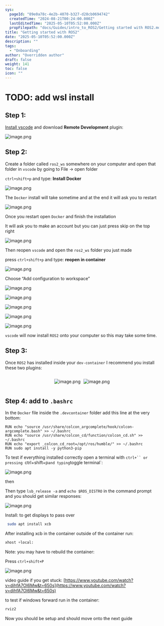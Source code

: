 ```yaml
---
sys:
  pageId: "89e0a78c-4e2b-4070-b327-d28cb0694742"
  createdTime: "2024-08-21T00:24:00.000Z"
  lastEditedTime: "2025-05-10T05:52:00.000Z"
  propFilepath: "docs/Guides/intro_to_ROS2/Getting started with ROS2.md"
title: "Getting started with ROS2"
date: "2025-05-10T05:52:00.000Z"
description: ""
tags:
  - "Onboarding"
author: "Overridden author"
draft: false
weight: 141
toc: false
icon: ""
---
```


# TODO: add wsl install

## Step 1:

[Install vscode](https://code.visualstudio.com/download) and download **Remote Development** plugin:

![image.png](https://prod-files-secure.s3.us-west-2.amazonaws.com/d518164a-d88e-44d1-a4ee-3adb3bd8bce0/efb52993-1881-4a40-b95e-6f020334f022/image.png?X-Amz-Algorithm=AWS4-HMAC-SHA256&X-Amz-Content-Sha256=UNSIGNED-PAYLOAD&X-Amz-Credential=ASIAZI2LB466VJ445PMG%2F20250719%2Fus-west-2%2Fs3%2Faws4_request&X-Amz-Date=20250719T190109Z&X-Amz-Expires=3600&X-Amz-Security-Token=IQoJb3JpZ2luX2VjEI7%2F%2F%2F%2F%2F%2F%2F%2F%2F%2FwEaCXVzLXdlc3QtMiJIMEYCIQCE9TG9e2WdCvZV%2BFYAsdlywDI3fUW4cu1Q5Kipey3t%2BAIhANp59i1KfUpH0KPwXanf5bOVRsR5Wa%2BGHUrQwLBc2b6FKogECKb%2F%2F%2F%2F%2F%2F%2F%2F%2F%2FwEQABoMNjM3NDIzMTgzODA1Igyvb6ruaQfg1OoO%2BjYq3AObOARcnpy59HXE7iGtWxBYXvR85%2BfC8HjEW6txePXV%2BeoydJUMKH702EqS%2FATPQV7W%2FutM6OA6ZFE548WZpjB23MzXFKKwkwR%2BdI1sPPhGhlA61EccnSzxl7v%2Fhl7UxicaazX5ah1Hq0ZeKP%2BMjpMXSqb8Zv2%2BED1dHBYoC25PQLQm9JYhHObdD%2FOpuas4SxT1sbgCQIu6mtR7tMXkXe3FlCgplRfdw%2FXafQzflylNTMliJr7v0x0aB37gMlPnkd5%2FX937Lk7IwdOM9GLvIF0kuMchqJaAiI4uYgM352o7Jfv0uj0mQkaO%2FibdwnGmN7SKQdOhALUszopz2EaFfyMqQZhszjNlDUhy25vRm4HmFv8t3ix8HaWxtv2ao4AHecRZ0jBxmtEvmOvhfcXlk8skciWOM0kHn1UyxziAbLQmwlpFf9bHGHGNeMChzRdqT74FiW5fFp13O%2BfIPxZHIg5MpCQqeYxpqpxEELZPlMSBxJb26dulmlKdVWmXL3l83%2FVzL2OrtvgpLczkv0Zqfs%2BUKtwoJABMV%2BYXVI3FAgtPVBsC3vslzi9aWuIwDJdcMX3Bk%2FwvlwYxXnm%2Be%2BhEW%2FNTcSTfqHpK9%2FFdAoMy6HmAmoCvwYtdeyVtUA0QNjCQuO7DBjqkAarX0G%2Fnm%2BpNaxpiVF%2BvrRUZ5c2ieeVUPT5%2FtjI0uqiDl4CsKwc7s47P3ZKLNghPlcO6tND0z5OGZxxSpZN17WHjXs1QPZLJ7Li7zUoz7U7CTFz9ZcH0JcpCaPTu%2B%2FQFwFzu6uj6SOCa947Ij9K0SvBQ3xz5ykrKOzt85JdkVYav0u8y%2BetZLJYbr8STEVPr4RMOKeKwUOvcWLHPTRyhFgXW4o5r&X-Amz-Signature=3aa739edb45827d0c0ef898b1ba53b8cd1eb0e2493259a1002c63f31e71512ea&X-Amz-SignedHeaders=host&x-amz-checksum-mode=ENABLED&x-id=GetObject)

## Step 2:

Create a folder called `ros2_ws` somewhere on your computer and open that folder in `vscode` by going to File → open folder 

`ctrl+shift+p` and type: **Install Docker**

![image.png](https://prod-files-secure.s3.us-west-2.amazonaws.com/d518164a-d88e-44d1-a4ee-3adb3bd8bce0/2269dc0e-1cd5-47ff-bceb-c04ad9b2eab0/image.png?X-Amz-Algorithm=AWS4-HMAC-SHA256&X-Amz-Content-Sha256=UNSIGNED-PAYLOAD&X-Amz-Credential=ASIAZI2LB466VJ445PMG%2F20250719%2Fus-west-2%2Fs3%2Faws4_request&X-Amz-Date=20250719T190109Z&X-Amz-Expires=3600&X-Amz-Security-Token=IQoJb3JpZ2luX2VjEI7%2F%2F%2F%2F%2F%2F%2F%2F%2F%2FwEaCXVzLXdlc3QtMiJIMEYCIQCE9TG9e2WdCvZV%2BFYAsdlywDI3fUW4cu1Q5Kipey3t%2BAIhANp59i1KfUpH0KPwXanf5bOVRsR5Wa%2BGHUrQwLBc2b6FKogECKb%2F%2F%2F%2F%2F%2F%2F%2F%2F%2FwEQABoMNjM3NDIzMTgzODA1Igyvb6ruaQfg1OoO%2BjYq3AObOARcnpy59HXE7iGtWxBYXvR85%2BfC8HjEW6txePXV%2BeoydJUMKH702EqS%2FATPQV7W%2FutM6OA6ZFE548WZpjB23MzXFKKwkwR%2BdI1sPPhGhlA61EccnSzxl7v%2Fhl7UxicaazX5ah1Hq0ZeKP%2BMjpMXSqb8Zv2%2BED1dHBYoC25PQLQm9JYhHObdD%2FOpuas4SxT1sbgCQIu6mtR7tMXkXe3FlCgplRfdw%2FXafQzflylNTMliJr7v0x0aB37gMlPnkd5%2FX937Lk7IwdOM9GLvIF0kuMchqJaAiI4uYgM352o7Jfv0uj0mQkaO%2FibdwnGmN7SKQdOhALUszopz2EaFfyMqQZhszjNlDUhy25vRm4HmFv8t3ix8HaWxtv2ao4AHecRZ0jBxmtEvmOvhfcXlk8skciWOM0kHn1UyxziAbLQmwlpFf9bHGHGNeMChzRdqT74FiW5fFp13O%2BfIPxZHIg5MpCQqeYxpqpxEELZPlMSBxJb26dulmlKdVWmXL3l83%2FVzL2OrtvgpLczkv0Zqfs%2BUKtwoJABMV%2BYXVI3FAgtPVBsC3vslzi9aWuIwDJdcMX3Bk%2FwvlwYxXnm%2Be%2BhEW%2FNTcSTfqHpK9%2FFdAoMy6HmAmoCvwYtdeyVtUA0QNjCQuO7DBjqkAarX0G%2Fnm%2BpNaxpiVF%2BvrRUZ5c2ieeVUPT5%2FtjI0uqiDl4CsKwc7s47P3ZKLNghPlcO6tND0z5OGZxxSpZN17WHjXs1QPZLJ7Li7zUoz7U7CTFz9ZcH0JcpCaPTu%2B%2FQFwFzu6uj6SOCa947Ij9K0SvBQ3xz5ykrKOzt85JdkVYav0u8y%2BetZLJYbr8STEVPr4RMOKeKwUOvcWLHPTRyhFgXW4o5r&X-Amz-Signature=adb0ccdefb15c2735035eb031f47050d1295cd2dc89969fe531d866b6c5baa0f&X-Amz-SignedHeaders=host&x-amz-checksum-mode=ENABLED&x-id=GetObject)

The `Docker` install will take sometime and at the end it will ask you to restart

![image.png](https://prod-files-secure.s3.us-west-2.amazonaws.com/d518164a-d88e-44d1-a4ee-3adb3bd8bce0/ed233f78-be33-4b1f-b89c-9c346c0e961e/image.png?X-Amz-Algorithm=AWS4-HMAC-SHA256&X-Amz-Content-Sha256=UNSIGNED-PAYLOAD&X-Amz-Credential=ASIAZI2LB466VJ445PMG%2F20250719%2Fus-west-2%2Fs3%2Faws4_request&X-Amz-Date=20250719T190109Z&X-Amz-Expires=3600&X-Amz-Security-Token=IQoJb3JpZ2luX2VjEI7%2F%2F%2F%2F%2F%2F%2F%2F%2F%2FwEaCXVzLXdlc3QtMiJIMEYCIQCE9TG9e2WdCvZV%2BFYAsdlywDI3fUW4cu1Q5Kipey3t%2BAIhANp59i1KfUpH0KPwXanf5bOVRsR5Wa%2BGHUrQwLBc2b6FKogECKb%2F%2F%2F%2F%2F%2F%2F%2F%2F%2FwEQABoMNjM3NDIzMTgzODA1Igyvb6ruaQfg1OoO%2BjYq3AObOARcnpy59HXE7iGtWxBYXvR85%2BfC8HjEW6txePXV%2BeoydJUMKH702EqS%2FATPQV7W%2FutM6OA6ZFE548WZpjB23MzXFKKwkwR%2BdI1sPPhGhlA61EccnSzxl7v%2Fhl7UxicaazX5ah1Hq0ZeKP%2BMjpMXSqb8Zv2%2BED1dHBYoC25PQLQm9JYhHObdD%2FOpuas4SxT1sbgCQIu6mtR7tMXkXe3FlCgplRfdw%2FXafQzflylNTMliJr7v0x0aB37gMlPnkd5%2FX937Lk7IwdOM9GLvIF0kuMchqJaAiI4uYgM352o7Jfv0uj0mQkaO%2FibdwnGmN7SKQdOhALUszopz2EaFfyMqQZhszjNlDUhy25vRm4HmFv8t3ix8HaWxtv2ao4AHecRZ0jBxmtEvmOvhfcXlk8skciWOM0kHn1UyxziAbLQmwlpFf9bHGHGNeMChzRdqT74FiW5fFp13O%2BfIPxZHIg5MpCQqeYxpqpxEELZPlMSBxJb26dulmlKdVWmXL3l83%2FVzL2OrtvgpLczkv0Zqfs%2BUKtwoJABMV%2BYXVI3FAgtPVBsC3vslzi9aWuIwDJdcMX3Bk%2FwvlwYxXnm%2Be%2BhEW%2FNTcSTfqHpK9%2FFdAoMy6HmAmoCvwYtdeyVtUA0QNjCQuO7DBjqkAarX0G%2Fnm%2BpNaxpiVF%2BvrRUZ5c2ieeVUPT5%2FtjI0uqiDl4CsKwc7s47P3ZKLNghPlcO6tND0z5OGZxxSpZN17WHjXs1QPZLJ7Li7zUoz7U7CTFz9ZcH0JcpCaPTu%2B%2FQFwFzu6uj6SOCa947Ij9K0SvBQ3xz5ykrKOzt85JdkVYav0u8y%2BetZLJYbr8STEVPr4RMOKeKwUOvcWLHPTRyhFgXW4o5r&X-Amz-Signature=6fcbf9cfbacb067de2390a989e798385f5a3e7c88a3b48fac5d9cfac4d3297a6&X-Amz-SignedHeaders=host&x-amz-checksum-mode=ENABLED&x-id=GetObject)

Once you restart open `Docker` and finish the installation

It will ask you to make an account but you can just press skip on the top right

![image.png](https://prod-files-secure.s3.us-west-2.amazonaws.com/d518164a-d88e-44d1-a4ee-3adb3bd8bce0/21010ad9-1659-4fd9-9f59-9932a09b2a3d/image.png?X-Amz-Algorithm=AWS4-HMAC-SHA256&X-Amz-Content-Sha256=UNSIGNED-PAYLOAD&X-Amz-Credential=ASIAZI2LB466VJ445PMG%2F20250719%2Fus-west-2%2Fs3%2Faws4_request&X-Amz-Date=20250719T190109Z&X-Amz-Expires=3600&X-Amz-Security-Token=IQoJb3JpZ2luX2VjEI7%2F%2F%2F%2F%2F%2F%2F%2F%2F%2FwEaCXVzLXdlc3QtMiJIMEYCIQCE9TG9e2WdCvZV%2BFYAsdlywDI3fUW4cu1Q5Kipey3t%2BAIhANp59i1KfUpH0KPwXanf5bOVRsR5Wa%2BGHUrQwLBc2b6FKogECKb%2F%2F%2F%2F%2F%2F%2F%2F%2F%2FwEQABoMNjM3NDIzMTgzODA1Igyvb6ruaQfg1OoO%2BjYq3AObOARcnpy59HXE7iGtWxBYXvR85%2BfC8HjEW6txePXV%2BeoydJUMKH702EqS%2FATPQV7W%2FutM6OA6ZFE548WZpjB23MzXFKKwkwR%2BdI1sPPhGhlA61EccnSzxl7v%2Fhl7UxicaazX5ah1Hq0ZeKP%2BMjpMXSqb8Zv2%2BED1dHBYoC25PQLQm9JYhHObdD%2FOpuas4SxT1sbgCQIu6mtR7tMXkXe3FlCgplRfdw%2FXafQzflylNTMliJr7v0x0aB37gMlPnkd5%2FX937Lk7IwdOM9GLvIF0kuMchqJaAiI4uYgM352o7Jfv0uj0mQkaO%2FibdwnGmN7SKQdOhALUszopz2EaFfyMqQZhszjNlDUhy25vRm4HmFv8t3ix8HaWxtv2ao4AHecRZ0jBxmtEvmOvhfcXlk8skciWOM0kHn1UyxziAbLQmwlpFf9bHGHGNeMChzRdqT74FiW5fFp13O%2BfIPxZHIg5MpCQqeYxpqpxEELZPlMSBxJb26dulmlKdVWmXL3l83%2FVzL2OrtvgpLczkv0Zqfs%2BUKtwoJABMV%2BYXVI3FAgtPVBsC3vslzi9aWuIwDJdcMX3Bk%2FwvlwYxXnm%2Be%2BhEW%2FNTcSTfqHpK9%2FFdAoMy6HmAmoCvwYtdeyVtUA0QNjCQuO7DBjqkAarX0G%2Fnm%2BpNaxpiVF%2BvrRUZ5c2ieeVUPT5%2FtjI0uqiDl4CsKwc7s47P3ZKLNghPlcO6tND0z5OGZxxSpZN17WHjXs1QPZLJ7Li7zUoz7U7CTFz9ZcH0JcpCaPTu%2B%2FQFwFzu6uj6SOCa947Ij9K0SvBQ3xz5ykrKOzt85JdkVYav0u8y%2BetZLJYbr8STEVPr4RMOKeKwUOvcWLHPTRyhFgXW4o5r&X-Amz-Signature=987b25c7fa0f07c9383468e79c853e1ae283ba58e53beda0c9673bf0f9771dc4&X-Amz-SignedHeaders=host&x-amz-checksum-mode=ENABLED&x-id=GetObject)

Then reopen `vscode` and open the `ros2_ws` folder you just made

press `ctrl+shift+p` and type: **reopen in container**

![image.png](https://prod-files-secure.s3.us-west-2.amazonaws.com/d518164a-d88e-44d1-a4ee-3adb3bd8bce0/4e93b8c2-41ad-488c-8095-c74205196118/image.png?X-Amz-Algorithm=AWS4-HMAC-SHA256&X-Amz-Content-Sha256=UNSIGNED-PAYLOAD&X-Amz-Credential=ASIAZI2LB466VJ445PMG%2F20250719%2Fus-west-2%2Fs3%2Faws4_request&X-Amz-Date=20250719T190109Z&X-Amz-Expires=3600&X-Amz-Security-Token=IQoJb3JpZ2luX2VjEI7%2F%2F%2F%2F%2F%2F%2F%2F%2F%2FwEaCXVzLXdlc3QtMiJIMEYCIQCE9TG9e2WdCvZV%2BFYAsdlywDI3fUW4cu1Q5Kipey3t%2BAIhANp59i1KfUpH0KPwXanf5bOVRsR5Wa%2BGHUrQwLBc2b6FKogECKb%2F%2F%2F%2F%2F%2F%2F%2F%2F%2FwEQABoMNjM3NDIzMTgzODA1Igyvb6ruaQfg1OoO%2BjYq3AObOARcnpy59HXE7iGtWxBYXvR85%2BfC8HjEW6txePXV%2BeoydJUMKH702EqS%2FATPQV7W%2FutM6OA6ZFE548WZpjB23MzXFKKwkwR%2BdI1sPPhGhlA61EccnSzxl7v%2Fhl7UxicaazX5ah1Hq0ZeKP%2BMjpMXSqb8Zv2%2BED1dHBYoC25PQLQm9JYhHObdD%2FOpuas4SxT1sbgCQIu6mtR7tMXkXe3FlCgplRfdw%2FXafQzflylNTMliJr7v0x0aB37gMlPnkd5%2FX937Lk7IwdOM9GLvIF0kuMchqJaAiI4uYgM352o7Jfv0uj0mQkaO%2FibdwnGmN7SKQdOhALUszopz2EaFfyMqQZhszjNlDUhy25vRm4HmFv8t3ix8HaWxtv2ao4AHecRZ0jBxmtEvmOvhfcXlk8skciWOM0kHn1UyxziAbLQmwlpFf9bHGHGNeMChzRdqT74FiW5fFp13O%2BfIPxZHIg5MpCQqeYxpqpxEELZPlMSBxJb26dulmlKdVWmXL3l83%2FVzL2OrtvgpLczkv0Zqfs%2BUKtwoJABMV%2BYXVI3FAgtPVBsC3vslzi9aWuIwDJdcMX3Bk%2FwvlwYxXnm%2Be%2BhEW%2FNTcSTfqHpK9%2FFdAoMy6HmAmoCvwYtdeyVtUA0QNjCQuO7DBjqkAarX0G%2Fnm%2BpNaxpiVF%2BvrRUZ5c2ieeVUPT5%2FtjI0uqiDl4CsKwc7s47P3ZKLNghPlcO6tND0z5OGZxxSpZN17WHjXs1QPZLJ7Li7zUoz7U7CTFz9ZcH0JcpCaPTu%2B%2FQFwFzu6uj6SOCa947Ij9K0SvBQ3xz5ykrKOzt85JdkVYav0u8y%2BetZLJYbr8STEVPr4RMOKeKwUOvcWLHPTRyhFgXW4o5r&X-Amz-Signature=53e5bd9837b690a2d7c6f7e22022d99a9e85e9f032e9718a9661401b4e63210e&X-Amz-SignedHeaders=host&x-amz-checksum-mode=ENABLED&x-id=GetObject)

Choose “Add configuration to workspace”

![image.png](https://prod-files-secure.s3.us-west-2.amazonaws.com/d518164a-d88e-44d1-a4ee-3adb3bd8bce0/9560b282-5060-4989-ba37-97e7b2c22476/image.png?X-Amz-Algorithm=AWS4-HMAC-SHA256&X-Amz-Content-Sha256=UNSIGNED-PAYLOAD&X-Amz-Credential=ASIAZI2LB466VJ445PMG%2F20250719%2Fus-west-2%2Fs3%2Faws4_request&X-Amz-Date=20250719T190109Z&X-Amz-Expires=3600&X-Amz-Security-Token=IQoJb3JpZ2luX2VjEI7%2F%2F%2F%2F%2F%2F%2F%2F%2F%2FwEaCXVzLXdlc3QtMiJIMEYCIQCE9TG9e2WdCvZV%2BFYAsdlywDI3fUW4cu1Q5Kipey3t%2BAIhANp59i1KfUpH0KPwXanf5bOVRsR5Wa%2BGHUrQwLBc2b6FKogECKb%2F%2F%2F%2F%2F%2F%2F%2F%2F%2FwEQABoMNjM3NDIzMTgzODA1Igyvb6ruaQfg1OoO%2BjYq3AObOARcnpy59HXE7iGtWxBYXvR85%2BfC8HjEW6txePXV%2BeoydJUMKH702EqS%2FATPQV7W%2FutM6OA6ZFE548WZpjB23MzXFKKwkwR%2BdI1sPPhGhlA61EccnSzxl7v%2Fhl7UxicaazX5ah1Hq0ZeKP%2BMjpMXSqb8Zv2%2BED1dHBYoC25PQLQm9JYhHObdD%2FOpuas4SxT1sbgCQIu6mtR7tMXkXe3FlCgplRfdw%2FXafQzflylNTMliJr7v0x0aB37gMlPnkd5%2FX937Lk7IwdOM9GLvIF0kuMchqJaAiI4uYgM352o7Jfv0uj0mQkaO%2FibdwnGmN7SKQdOhALUszopz2EaFfyMqQZhszjNlDUhy25vRm4HmFv8t3ix8HaWxtv2ao4AHecRZ0jBxmtEvmOvhfcXlk8skciWOM0kHn1UyxziAbLQmwlpFf9bHGHGNeMChzRdqT74FiW5fFp13O%2BfIPxZHIg5MpCQqeYxpqpxEELZPlMSBxJb26dulmlKdVWmXL3l83%2FVzL2OrtvgpLczkv0Zqfs%2BUKtwoJABMV%2BYXVI3FAgtPVBsC3vslzi9aWuIwDJdcMX3Bk%2FwvlwYxXnm%2Be%2BhEW%2FNTcSTfqHpK9%2FFdAoMy6HmAmoCvwYtdeyVtUA0QNjCQuO7DBjqkAarX0G%2Fnm%2BpNaxpiVF%2BvrRUZ5c2ieeVUPT5%2FtjI0uqiDl4CsKwc7s47P3ZKLNghPlcO6tND0z5OGZxxSpZN17WHjXs1QPZLJ7Li7zUoz7U7CTFz9ZcH0JcpCaPTu%2B%2FQFwFzu6uj6SOCa947Ij9K0SvBQ3xz5ykrKOzt85JdkVYav0u8y%2BetZLJYbr8STEVPr4RMOKeKwUOvcWLHPTRyhFgXW4o5r&X-Amz-Signature=c78f0818478adbab07ddc12b562268c2fbecde5d5279ef14d6d7dc99e29d88de&X-Amz-SignedHeaders=host&x-amz-checksum-mode=ENABLED&x-id=GetObject)

![image.png](https://prod-files-secure.s3.us-west-2.amazonaws.com/d518164a-d88e-44d1-a4ee-3adb3bd8bce0/2ee63f81-886b-48e8-a553-dc6e5eac99e4/image.png?X-Amz-Algorithm=AWS4-HMAC-SHA256&X-Amz-Content-Sha256=UNSIGNED-PAYLOAD&X-Amz-Credential=ASIAZI2LB466VJ445PMG%2F20250719%2Fus-west-2%2Fs3%2Faws4_request&X-Amz-Date=20250719T190109Z&X-Amz-Expires=3600&X-Amz-Security-Token=IQoJb3JpZ2luX2VjEI7%2F%2F%2F%2F%2F%2F%2F%2F%2F%2FwEaCXVzLXdlc3QtMiJIMEYCIQCE9TG9e2WdCvZV%2BFYAsdlywDI3fUW4cu1Q5Kipey3t%2BAIhANp59i1KfUpH0KPwXanf5bOVRsR5Wa%2BGHUrQwLBc2b6FKogECKb%2F%2F%2F%2F%2F%2F%2F%2F%2F%2FwEQABoMNjM3NDIzMTgzODA1Igyvb6ruaQfg1OoO%2BjYq3AObOARcnpy59HXE7iGtWxBYXvR85%2BfC8HjEW6txePXV%2BeoydJUMKH702EqS%2FATPQV7W%2FutM6OA6ZFE548WZpjB23MzXFKKwkwR%2BdI1sPPhGhlA61EccnSzxl7v%2Fhl7UxicaazX5ah1Hq0ZeKP%2BMjpMXSqb8Zv2%2BED1dHBYoC25PQLQm9JYhHObdD%2FOpuas4SxT1sbgCQIu6mtR7tMXkXe3FlCgplRfdw%2FXafQzflylNTMliJr7v0x0aB37gMlPnkd5%2FX937Lk7IwdOM9GLvIF0kuMchqJaAiI4uYgM352o7Jfv0uj0mQkaO%2FibdwnGmN7SKQdOhALUszopz2EaFfyMqQZhszjNlDUhy25vRm4HmFv8t3ix8HaWxtv2ao4AHecRZ0jBxmtEvmOvhfcXlk8skciWOM0kHn1UyxziAbLQmwlpFf9bHGHGNeMChzRdqT74FiW5fFp13O%2BfIPxZHIg5MpCQqeYxpqpxEELZPlMSBxJb26dulmlKdVWmXL3l83%2FVzL2OrtvgpLczkv0Zqfs%2BUKtwoJABMV%2BYXVI3FAgtPVBsC3vslzi9aWuIwDJdcMX3Bk%2FwvlwYxXnm%2Be%2BhEW%2FNTcSTfqHpK9%2FFdAoMy6HmAmoCvwYtdeyVtUA0QNjCQuO7DBjqkAarX0G%2Fnm%2BpNaxpiVF%2BvrRUZ5c2ieeVUPT5%2FtjI0uqiDl4CsKwc7s47P3ZKLNghPlcO6tND0z5OGZxxSpZN17WHjXs1QPZLJ7Li7zUoz7U7CTFz9ZcH0JcpCaPTu%2B%2FQFwFzu6uj6SOCa947Ij9K0SvBQ3xz5ykrKOzt85JdkVYav0u8y%2BetZLJYbr8STEVPr4RMOKeKwUOvcWLHPTRyhFgXW4o5r&X-Amz-Signature=a6d7fa6b3f5ea80a62e70d9209e5e607ff9ab2ae87bf974f3e85d4c3c3c9211c&X-Amz-SignedHeaders=host&x-amz-checksum-mode=ENABLED&x-id=GetObject)

![image.png](https://prod-files-secure.s3.us-west-2.amazonaws.com/d518164a-d88e-44d1-a4ee-3adb3bd8bce0/ae1580b2-b048-407e-aed9-b584224a7a04/image.png?X-Amz-Algorithm=AWS4-HMAC-SHA256&X-Amz-Content-Sha256=UNSIGNED-PAYLOAD&X-Amz-Credential=ASIAZI2LB466VJ445PMG%2F20250719%2Fus-west-2%2Fs3%2Faws4_request&X-Amz-Date=20250719T190109Z&X-Amz-Expires=3600&X-Amz-Security-Token=IQoJb3JpZ2luX2VjEI7%2F%2F%2F%2F%2F%2F%2F%2F%2F%2FwEaCXVzLXdlc3QtMiJIMEYCIQCE9TG9e2WdCvZV%2BFYAsdlywDI3fUW4cu1Q5Kipey3t%2BAIhANp59i1KfUpH0KPwXanf5bOVRsR5Wa%2BGHUrQwLBc2b6FKogECKb%2F%2F%2F%2F%2F%2F%2F%2F%2F%2FwEQABoMNjM3NDIzMTgzODA1Igyvb6ruaQfg1OoO%2BjYq3AObOARcnpy59HXE7iGtWxBYXvR85%2BfC8HjEW6txePXV%2BeoydJUMKH702EqS%2FATPQV7W%2FutM6OA6ZFE548WZpjB23MzXFKKwkwR%2BdI1sPPhGhlA61EccnSzxl7v%2Fhl7UxicaazX5ah1Hq0ZeKP%2BMjpMXSqb8Zv2%2BED1dHBYoC25PQLQm9JYhHObdD%2FOpuas4SxT1sbgCQIu6mtR7tMXkXe3FlCgplRfdw%2FXafQzflylNTMliJr7v0x0aB37gMlPnkd5%2FX937Lk7IwdOM9GLvIF0kuMchqJaAiI4uYgM352o7Jfv0uj0mQkaO%2FibdwnGmN7SKQdOhALUszopz2EaFfyMqQZhszjNlDUhy25vRm4HmFv8t3ix8HaWxtv2ao4AHecRZ0jBxmtEvmOvhfcXlk8skciWOM0kHn1UyxziAbLQmwlpFf9bHGHGNeMChzRdqT74FiW5fFp13O%2BfIPxZHIg5MpCQqeYxpqpxEELZPlMSBxJb26dulmlKdVWmXL3l83%2FVzL2OrtvgpLczkv0Zqfs%2BUKtwoJABMV%2BYXVI3FAgtPVBsC3vslzi9aWuIwDJdcMX3Bk%2FwvlwYxXnm%2Be%2BhEW%2FNTcSTfqHpK9%2FFdAoMy6HmAmoCvwYtdeyVtUA0QNjCQuO7DBjqkAarX0G%2Fnm%2BpNaxpiVF%2BvrRUZ5c2ieeVUPT5%2FtjI0uqiDl4CsKwc7s47P3ZKLNghPlcO6tND0z5OGZxxSpZN17WHjXs1QPZLJ7Li7zUoz7U7CTFz9ZcH0JcpCaPTu%2B%2FQFwFzu6uj6SOCa947Ij9K0SvBQ3xz5ykrKOzt85JdkVYav0u8y%2BetZLJYbr8STEVPr4RMOKeKwUOvcWLHPTRyhFgXW4o5r&X-Amz-Signature=4385c2ffc17493ad2c75b2b92b73218eefc732f407abbc877c27a7043b1c8d54&X-Amz-SignedHeaders=host&x-amz-checksum-mode=ENABLED&x-id=GetObject)

![image.png](https://prod-files-secure.s3.us-west-2.amazonaws.com/d518164a-d88e-44d1-a4ee-3adb3bd8bce0/53255b28-f75e-430f-b9e3-c0ac8577e42b/image.png?X-Amz-Algorithm=AWS4-HMAC-SHA256&X-Amz-Content-Sha256=UNSIGNED-PAYLOAD&X-Amz-Credential=ASIAZI2LB466VJ445PMG%2F20250719%2Fus-west-2%2Fs3%2Faws4_request&X-Amz-Date=20250719T190109Z&X-Amz-Expires=3600&X-Amz-Security-Token=IQoJb3JpZ2luX2VjEI7%2F%2F%2F%2F%2F%2F%2F%2F%2F%2FwEaCXVzLXdlc3QtMiJIMEYCIQCE9TG9e2WdCvZV%2BFYAsdlywDI3fUW4cu1Q5Kipey3t%2BAIhANp59i1KfUpH0KPwXanf5bOVRsR5Wa%2BGHUrQwLBc2b6FKogECKb%2F%2F%2F%2F%2F%2F%2F%2F%2F%2FwEQABoMNjM3NDIzMTgzODA1Igyvb6ruaQfg1OoO%2BjYq3AObOARcnpy59HXE7iGtWxBYXvR85%2BfC8HjEW6txePXV%2BeoydJUMKH702EqS%2FATPQV7W%2FutM6OA6ZFE548WZpjB23MzXFKKwkwR%2BdI1sPPhGhlA61EccnSzxl7v%2Fhl7UxicaazX5ah1Hq0ZeKP%2BMjpMXSqb8Zv2%2BED1dHBYoC25PQLQm9JYhHObdD%2FOpuas4SxT1sbgCQIu6mtR7tMXkXe3FlCgplRfdw%2FXafQzflylNTMliJr7v0x0aB37gMlPnkd5%2FX937Lk7IwdOM9GLvIF0kuMchqJaAiI4uYgM352o7Jfv0uj0mQkaO%2FibdwnGmN7SKQdOhALUszopz2EaFfyMqQZhszjNlDUhy25vRm4HmFv8t3ix8HaWxtv2ao4AHecRZ0jBxmtEvmOvhfcXlk8skciWOM0kHn1UyxziAbLQmwlpFf9bHGHGNeMChzRdqT74FiW5fFp13O%2BfIPxZHIg5MpCQqeYxpqpxEELZPlMSBxJb26dulmlKdVWmXL3l83%2FVzL2OrtvgpLczkv0Zqfs%2BUKtwoJABMV%2BYXVI3FAgtPVBsC3vslzi9aWuIwDJdcMX3Bk%2FwvlwYxXnm%2Be%2BhEW%2FNTcSTfqHpK9%2FFdAoMy6HmAmoCvwYtdeyVtUA0QNjCQuO7DBjqkAarX0G%2Fnm%2BpNaxpiVF%2BvrRUZ5c2ieeVUPT5%2FtjI0uqiDl4CsKwc7s47P3ZKLNghPlcO6tND0z5OGZxxSpZN17WHjXs1QPZLJ7Li7zUoz7U7CTFz9ZcH0JcpCaPTu%2B%2FQFwFzu6uj6SOCa947Ij9K0SvBQ3xz5ykrKOzt85JdkVYav0u8y%2BetZLJYbr8STEVPr4RMOKeKwUOvcWLHPTRyhFgXW4o5r&X-Amz-Signature=b5221a47e1f1eb26d84ff50c4a466c0537065d7215433e44195875749b884088&X-Amz-SignedHeaders=host&x-amz-checksum-mode=ENABLED&x-id=GetObject)

![image.png](https://prod-files-secure.s3.us-west-2.amazonaws.com/d518164a-d88e-44d1-a4ee-3adb3bd8bce0/7c562767-5af9-4ffb-97d1-327bcdf4ee00/image.png?X-Amz-Algorithm=AWS4-HMAC-SHA256&X-Amz-Content-Sha256=UNSIGNED-PAYLOAD&X-Amz-Credential=ASIAZI2LB466VJ445PMG%2F20250719%2Fus-west-2%2Fs3%2Faws4_request&X-Amz-Date=20250719T190109Z&X-Amz-Expires=3600&X-Amz-Security-Token=IQoJb3JpZ2luX2VjEI7%2F%2F%2F%2F%2F%2F%2F%2F%2F%2FwEaCXVzLXdlc3QtMiJIMEYCIQCE9TG9e2WdCvZV%2BFYAsdlywDI3fUW4cu1Q5Kipey3t%2BAIhANp59i1KfUpH0KPwXanf5bOVRsR5Wa%2BGHUrQwLBc2b6FKogECKb%2F%2F%2F%2F%2F%2F%2F%2F%2F%2FwEQABoMNjM3NDIzMTgzODA1Igyvb6ruaQfg1OoO%2BjYq3AObOARcnpy59HXE7iGtWxBYXvR85%2BfC8HjEW6txePXV%2BeoydJUMKH702EqS%2FATPQV7W%2FutM6OA6ZFE548WZpjB23MzXFKKwkwR%2BdI1sPPhGhlA61EccnSzxl7v%2Fhl7UxicaazX5ah1Hq0ZeKP%2BMjpMXSqb8Zv2%2BED1dHBYoC25PQLQm9JYhHObdD%2FOpuas4SxT1sbgCQIu6mtR7tMXkXe3FlCgplRfdw%2FXafQzflylNTMliJr7v0x0aB37gMlPnkd5%2FX937Lk7IwdOM9GLvIF0kuMchqJaAiI4uYgM352o7Jfv0uj0mQkaO%2FibdwnGmN7SKQdOhALUszopz2EaFfyMqQZhszjNlDUhy25vRm4HmFv8t3ix8HaWxtv2ao4AHecRZ0jBxmtEvmOvhfcXlk8skciWOM0kHn1UyxziAbLQmwlpFf9bHGHGNeMChzRdqT74FiW5fFp13O%2BfIPxZHIg5MpCQqeYxpqpxEELZPlMSBxJb26dulmlKdVWmXL3l83%2FVzL2OrtvgpLczkv0Zqfs%2BUKtwoJABMV%2BYXVI3FAgtPVBsC3vslzi9aWuIwDJdcMX3Bk%2FwvlwYxXnm%2Be%2BhEW%2FNTcSTfqHpK9%2FFdAoMy6HmAmoCvwYtdeyVtUA0QNjCQuO7DBjqkAarX0G%2Fnm%2BpNaxpiVF%2BvrRUZ5c2ieeVUPT5%2FtjI0uqiDl4CsKwc7s47P3ZKLNghPlcO6tND0z5OGZxxSpZN17WHjXs1QPZLJ7Li7zUoz7U7CTFz9ZcH0JcpCaPTu%2B%2FQFwFzu6uj6SOCa947Ij9K0SvBQ3xz5ykrKOzt85JdkVYav0u8y%2BetZLJYbr8STEVPr4RMOKeKwUOvcWLHPTRyhFgXW4o5r&X-Amz-Signature=5d0b608c7691d2271fb1030aeac35d5e0684ec44d7a4bfbf9ee2fa07c457e4f9&X-Amz-SignedHeaders=host&x-amz-checksum-mode=ENABLED&x-id=GetObject)

`vscode` will now install `ROS2` onto your computer so this may take some time.

## Step 3:

Once `ROS2` has installed inside your `dev-container` I recommend you install these two plugins:

<div style="display: flex;flex-direction: row; column-gap:10px; max-width: 630px;justify-content: center;">
<div>

![image.png](https://prod-files-secure.s3.us-west-2.amazonaws.com/d518164a-d88e-44d1-a4ee-3adb3bd8bce0/3fc3d550-5a54-4ba1-ba6b-faa01cdb7369/image.png?X-Amz-Algorithm=AWS4-HMAC-SHA256&X-Amz-Content-Sha256=UNSIGNED-PAYLOAD&X-Amz-Credential=ASIAZI2LB4664MXOR3FG%2F20250719%2Fus-west-2%2Fs3%2Faws4_request&X-Amz-Date=20250719T190118Z&X-Amz-Expires=3600&X-Amz-Security-Token=IQoJb3JpZ2luX2VjEI7%2F%2F%2F%2F%2F%2F%2F%2F%2F%2FwEaCXVzLXdlc3QtMiJHMEUCIQDDq1SFhql9dzL0a%2F4ZO7ad39SHplfEKtVP4u%2Fm3vTQMgIgAtfWPrbhMJJgqzZP1ZvtrVITcD%2FEByYp2I0Q2cWkwdUqiAQIpv%2F%2F%2F%2F%2F%2F%2F%2F%2F%2FARAAGgw2Mzc0MjMxODM4MDUiDL3zBT8ChFhybxyYmyrcA5XuOzNbzhTv%2BPQSi%2FVo7KuEjJo96PHAwA2v4phk3AvIjIlTgDHcWP82%2FghFVMnRD0T5hP1J1XTYKGjsKxbhdWhBd4XcHcFE6nkSGqQQRyRYAwtYfnwLSks8AsfwpI3MCEC%2BikrZkyUQeZcMpmTI8EsrD50LYi9EqkiXli1L3UWDvjceLLOSg7cwE5WJpuf4teQXISU5S8rMuZe82yltmqXsvPhpVBB5fKMJlaBuQLF66I3B5tWqwMT6lgjsAX6X%2B4MlXHohrFf5ATzYw%2BCXpIRnTSZ55TAD%2FHlJnGyf6FW333xsuaTiR3vHpxmuPkW5gY33XBt%2FMAyVGqOlrN0hOriBxp4KSr%2FAqx6BIKqWqVJfd63oiob%2B%2FVP1DpiMX35BpT1tRMDHPV5NF8M%2FPW%2FfoaHWNh1UH4n1vcMcQCGZXnveuH7mPT8MOctfE%2FyeD3J1Vtr8UZ%2BHQ1u3MnoBjLLOc2asiIbMpQTy0vg9BhyjQwG6xrZnmT15KTFCnEu8AsPBucH8AQZoKpYv2Nf%2F%2FGL2ZLTxk48CKF%2Ba7vou6%2Fv0JaMKj6rGa%2FSdVmG2KBROZnODgNMtiFr1FkA1pHTokODr16OV%2BoULxl3exTiSQ6NfUGjh4SGcZmxPCIaI2pcOMP637sMGOqUBjB5Z5ajGbh%2BYqZM0JHosic2rragHxxRF1et2VKHlylj9uCCgfYqZWqri9DQnmpWZOhNodKc599rWvtO7iOfxgKN4Je56KGI1i5ROp3306U1SAQ0GMaEE5TH23CLr%2FIjAX2k6y9geEuBNepalc98CGLWbBzGF5BWuI1v205rPeOjijbW0RwDKvTOLVdbypr28XwRNPmIVz0lyOky3SbcS3IVsl8V7&X-Amz-Signature=5ca7c3345168f27dd450c3fd85d3f0224c2255e787c70c967bef6fab1b340351&X-Amz-SignedHeaders=host&x-amz-checksum-mode=ENABLED&x-id=GetObject)

</div>
<div>

![image.png](https://prod-files-secure.s3.us-west-2.amazonaws.com/d518164a-d88e-44d1-a4ee-3adb3bd8bce0/d994cc66-13c2-4093-a5a3-f84cf4601a82/image.png?X-Amz-Algorithm=AWS4-HMAC-SHA256&X-Amz-Content-Sha256=UNSIGNED-PAYLOAD&X-Amz-Credential=ASIAZI2LB466UB62QX5M%2F20250719%2Fus-west-2%2Fs3%2Faws4_request&X-Amz-Date=20250719T190119Z&X-Amz-Expires=3600&X-Amz-Security-Token=IQoJb3JpZ2luX2VjEI7%2F%2F%2F%2F%2F%2F%2F%2F%2F%2FwEaCXVzLXdlc3QtMiJHMEUCIFlqGPl1Asml%2FRo70xXKRDm2oMZafn1%2BHC5k52Z7BSqSAiEAjmfbSKQSszmxFVaXxW9wFerj9Tfvu2dGfRBj7APhk9UqiAQIpv%2F%2F%2F%2F%2F%2F%2F%2F%2F%2FARAAGgw2Mzc0MjMxODM4MDUiDCrprWqhRWvssQV2DircA%2FDPibYZHHWpmQHZsbPzpbETv2qQUZB9uaf5%2B%2BDmtmgav21%2BoM0dQRmcmAkSD3p6%2Fnyg7A5ZyyG%2Bxbf4I9g6gmFnXPJzoDb4vaXYqhPfSmHZGV39LqB6fpR7w9rPv9Usi1DaMA%2BbltixsqZJnrUoIJRPaynLAWNNpezc4OEKVB9v3geAIY3kHON0UVfsJYiPmPR%2BQFMv1q5PjpXIDkZ2i%2BeMUfqos5sttxql7g43JHzp%2FGbK%2FHTSm8mmkk9DpD6F4lD2bEpdPBzXUgtttSTEeO4uHLA34%2BRWka3IUqS8EXlT8Z1Uo5u2gd97yLLbg3dPBOe8ksAe64BGTMVpFr6TBRIwDz%2FA%2FYVWHLws9uE3VPNwgoez%2BROrHmowqfVqQJ3ftqpvmUHzIexxzts6qUCiDI9d0hQ%2Bz1NvJ%2B9k8ib8ZTbqnsnuDJRJSNRsnkQJjdKwHZfJz5McCuTjPt9JdNxqXT7yy8iLOz%2BvifTsQnlFAN%2BZIwtXeRNSj2TMOoeuP3eVqmIObI9Gqo%2FAHaTeh56e5zwLEfQB%2FfGmyZn1DS517YV0UR%2BujVLT3QR2bYFuLs8TqB7oxh%2FMkAnhuJm23WMpEI7TZ7f69El7tbsM8%2B857SSQzSURfkXMzdPcv6B7MMW47sMGOqUBqTE3DezXU7mQ%2B7K12BE%2FSg5%2Fj7IdZc4kT06ftiwHUtlZTadhWkp3%2FpP8z8gFDbw%2BE4Msz9q5trRZa%2Fuh6DpoeFUKjL3ZmGQKQ9gxeOo0lVwmdPRM6DYrZ2VeWONQVRK2vIHSLp%2B%2FTcuMsKMmxuwKGWizNEnhFbuQvBW3lnd3M1KPJ%2F0r1o2br10Mh9ut%2F1aIiORBEz072Ux5ozZODmS5qH8tPyc%2B&X-Amz-Signature=2b7fd53c8eb0177ab28e49a880bf35e11694dccdc700c774b6f012b8800c863d&X-Amz-SignedHeaders=host&x-amz-checksum-mode=ENABLED&x-id=GetObject)

</div>
</div>

## Step 4: add to `.bashrc`

In the `Docker` file inside the `.devcontainer` folder add this line at the very bottom: 

```docker
RUN echo "source /usr/share/colcon_argcomplete/hook/colcon-argcomplete.bash" >> ~/.bashrc
RUN echo "source /usr/share/colcon_cd/function/colcon_cd.sh" >> ~/.bashrc
RUN echo "export _colcon_cd_root=/opt/ros/humble/" >> ~/.bashrc
RUN sudo apt install -y python3-pip 
```

To test if everything installed correctly open a terminal with `ctrl+`` or pressing `ctrl+shift+p` and typing `toggle terminal`:

![image.png](https://prod-files-secure.s3.us-west-2.amazonaws.com/d518164a-d88e-44d1-a4ee-3adb3bd8bce0/6a4943d8-b04e-4c02-9a58-775f3384d1a5/image.png?X-Amz-Algorithm=AWS4-HMAC-SHA256&X-Amz-Content-Sha256=UNSIGNED-PAYLOAD&X-Amz-Credential=ASIAZI2LB466VJ445PMG%2F20250719%2Fus-west-2%2Fs3%2Faws4_request&X-Amz-Date=20250719T190110Z&X-Amz-Expires=3600&X-Amz-Security-Token=IQoJb3JpZ2luX2VjEI7%2F%2F%2F%2F%2F%2F%2F%2F%2F%2FwEaCXVzLXdlc3QtMiJIMEYCIQCE9TG9e2WdCvZV%2BFYAsdlywDI3fUW4cu1Q5Kipey3t%2BAIhANp59i1KfUpH0KPwXanf5bOVRsR5Wa%2BGHUrQwLBc2b6FKogECKb%2F%2F%2F%2F%2F%2F%2F%2F%2F%2FwEQABoMNjM3NDIzMTgzODA1Igyvb6ruaQfg1OoO%2BjYq3AObOARcnpy59HXE7iGtWxBYXvR85%2BfC8HjEW6txePXV%2BeoydJUMKH702EqS%2FATPQV7W%2FutM6OA6ZFE548WZpjB23MzXFKKwkwR%2BdI1sPPhGhlA61EccnSzxl7v%2Fhl7UxicaazX5ah1Hq0ZeKP%2BMjpMXSqb8Zv2%2BED1dHBYoC25PQLQm9JYhHObdD%2FOpuas4SxT1sbgCQIu6mtR7tMXkXe3FlCgplRfdw%2FXafQzflylNTMliJr7v0x0aB37gMlPnkd5%2FX937Lk7IwdOM9GLvIF0kuMchqJaAiI4uYgM352o7Jfv0uj0mQkaO%2FibdwnGmN7SKQdOhALUszopz2EaFfyMqQZhszjNlDUhy25vRm4HmFv8t3ix8HaWxtv2ao4AHecRZ0jBxmtEvmOvhfcXlk8skciWOM0kHn1UyxziAbLQmwlpFf9bHGHGNeMChzRdqT74FiW5fFp13O%2BfIPxZHIg5MpCQqeYxpqpxEELZPlMSBxJb26dulmlKdVWmXL3l83%2FVzL2OrtvgpLczkv0Zqfs%2BUKtwoJABMV%2BYXVI3FAgtPVBsC3vslzi9aWuIwDJdcMX3Bk%2FwvlwYxXnm%2Be%2BhEW%2FNTcSTfqHpK9%2FFdAoMy6HmAmoCvwYtdeyVtUA0QNjCQuO7DBjqkAarX0G%2Fnm%2BpNaxpiVF%2BvrRUZ5c2ieeVUPT5%2FtjI0uqiDl4CsKwc7s47P3ZKLNghPlcO6tND0z5OGZxxSpZN17WHjXs1QPZLJ7Li7zUoz7U7CTFz9ZcH0JcpCaPTu%2B%2FQFwFzu6uj6SOCa947Ij9K0SvBQ3xz5ykrKOzt85JdkVYav0u8y%2BetZLJYbr8STEVPr4RMOKeKwUOvcWLHPTRyhFgXW4o5r&X-Amz-Signature=2bb3226790ac76fe6780e2c3a8dfa08e744d27c0f969537a02cf844f912fd7ba&X-Amz-SignedHeaders=host&x-amz-checksum-mode=ENABLED&x-id=GetObject)

then 

Then type `lsb_release -a` and `echo $ROS_DISTRO` in the command prompt and you should get similar responses:

![image.png](https://prod-files-secure.s3.us-west-2.amazonaws.com/d518164a-d88e-44d1-a4ee-3adb3bd8bce0/3e635dec-a805-4e85-8b9e-d000e5b71a4e/image.png?X-Amz-Algorithm=AWS4-HMAC-SHA256&X-Amz-Content-Sha256=UNSIGNED-PAYLOAD&X-Amz-Credential=ASIAZI2LB466VJ445PMG%2F20250719%2Fus-west-2%2Fs3%2Faws4_request&X-Amz-Date=20250719T190110Z&X-Amz-Expires=3600&X-Amz-Security-Token=IQoJb3JpZ2luX2VjEI7%2F%2F%2F%2F%2F%2F%2F%2F%2F%2FwEaCXVzLXdlc3QtMiJIMEYCIQCE9TG9e2WdCvZV%2BFYAsdlywDI3fUW4cu1Q5Kipey3t%2BAIhANp59i1KfUpH0KPwXanf5bOVRsR5Wa%2BGHUrQwLBc2b6FKogECKb%2F%2F%2F%2F%2F%2F%2F%2F%2F%2FwEQABoMNjM3NDIzMTgzODA1Igyvb6ruaQfg1OoO%2BjYq3AObOARcnpy59HXE7iGtWxBYXvR85%2BfC8HjEW6txePXV%2BeoydJUMKH702EqS%2FATPQV7W%2FutM6OA6ZFE548WZpjB23MzXFKKwkwR%2BdI1sPPhGhlA61EccnSzxl7v%2Fhl7UxicaazX5ah1Hq0ZeKP%2BMjpMXSqb8Zv2%2BED1dHBYoC25PQLQm9JYhHObdD%2FOpuas4SxT1sbgCQIu6mtR7tMXkXe3FlCgplRfdw%2FXafQzflylNTMliJr7v0x0aB37gMlPnkd5%2FX937Lk7IwdOM9GLvIF0kuMchqJaAiI4uYgM352o7Jfv0uj0mQkaO%2FibdwnGmN7SKQdOhALUszopz2EaFfyMqQZhszjNlDUhy25vRm4HmFv8t3ix8HaWxtv2ao4AHecRZ0jBxmtEvmOvhfcXlk8skciWOM0kHn1UyxziAbLQmwlpFf9bHGHGNeMChzRdqT74FiW5fFp13O%2BfIPxZHIg5MpCQqeYxpqpxEELZPlMSBxJb26dulmlKdVWmXL3l83%2FVzL2OrtvgpLczkv0Zqfs%2BUKtwoJABMV%2BYXVI3FAgtPVBsC3vslzi9aWuIwDJdcMX3Bk%2FwvlwYxXnm%2Be%2BhEW%2FNTcSTfqHpK9%2FFdAoMy6HmAmoCvwYtdeyVtUA0QNjCQuO7DBjqkAarX0G%2Fnm%2BpNaxpiVF%2BvrRUZ5c2ieeVUPT5%2FtjI0uqiDl4CsKwc7s47P3ZKLNghPlcO6tND0z5OGZxxSpZN17WHjXs1QPZLJ7Li7zUoz7U7CTFz9ZcH0JcpCaPTu%2B%2FQFwFzu6uj6SOCa947Ij9K0SvBQ3xz5ykrKOzt85JdkVYav0u8y%2BetZLJYbr8STEVPr4RMOKeKwUOvcWLHPTRyhFgXW4o5r&X-Amz-Signature=1b79ab25ab942cdf9633eb7483465fb80c0902f4da08a9c503eb8083ce22545e&X-Amz-SignedHeaders=host&x-amz-checksum-mode=ENABLED&x-id=GetObject)

Install:  to get displays to pass over

```bash
 sudo apt install xcb
```

After installing xcb in the container outside of the container run:

```python
xhost +local:
```

Note: you may have to rebuild the container:

Press `ctrl+shift+P`

![image.png](https://prod-files-secure.s3.us-west-2.amazonaws.com/d518164a-d88e-44d1-a4ee-3adb3bd8bce0/6c2be660-2618-4c38-9c26-53554f7a0b7b/image.png?X-Amz-Algorithm=AWS4-HMAC-SHA256&X-Amz-Content-Sha256=UNSIGNED-PAYLOAD&X-Amz-Credential=ASIAZI2LB466VJ445PMG%2F20250719%2Fus-west-2%2Fs3%2Faws4_request&X-Amz-Date=20250719T190110Z&X-Amz-Expires=3600&X-Amz-Security-Token=IQoJb3JpZ2luX2VjEI7%2F%2F%2F%2F%2F%2F%2F%2F%2F%2FwEaCXVzLXdlc3QtMiJIMEYCIQCE9TG9e2WdCvZV%2BFYAsdlywDI3fUW4cu1Q5Kipey3t%2BAIhANp59i1KfUpH0KPwXanf5bOVRsR5Wa%2BGHUrQwLBc2b6FKogECKb%2F%2F%2F%2F%2F%2F%2F%2F%2F%2FwEQABoMNjM3NDIzMTgzODA1Igyvb6ruaQfg1OoO%2BjYq3AObOARcnpy59HXE7iGtWxBYXvR85%2BfC8HjEW6txePXV%2BeoydJUMKH702EqS%2FATPQV7W%2FutM6OA6ZFE548WZpjB23MzXFKKwkwR%2BdI1sPPhGhlA61EccnSzxl7v%2Fhl7UxicaazX5ah1Hq0ZeKP%2BMjpMXSqb8Zv2%2BED1dHBYoC25PQLQm9JYhHObdD%2FOpuas4SxT1sbgCQIu6mtR7tMXkXe3FlCgplRfdw%2FXafQzflylNTMliJr7v0x0aB37gMlPnkd5%2FX937Lk7IwdOM9GLvIF0kuMchqJaAiI4uYgM352o7Jfv0uj0mQkaO%2FibdwnGmN7SKQdOhALUszopz2EaFfyMqQZhszjNlDUhy25vRm4HmFv8t3ix8HaWxtv2ao4AHecRZ0jBxmtEvmOvhfcXlk8skciWOM0kHn1UyxziAbLQmwlpFf9bHGHGNeMChzRdqT74FiW5fFp13O%2BfIPxZHIg5MpCQqeYxpqpxEELZPlMSBxJb26dulmlKdVWmXL3l83%2FVzL2OrtvgpLczkv0Zqfs%2BUKtwoJABMV%2BYXVI3FAgtPVBsC3vslzi9aWuIwDJdcMX3Bk%2FwvlwYxXnm%2Be%2BhEW%2FNTcSTfqHpK9%2FFdAoMy6HmAmoCvwYtdeyVtUA0QNjCQuO7DBjqkAarX0G%2Fnm%2BpNaxpiVF%2BvrRUZ5c2ieeVUPT5%2FtjI0uqiDl4CsKwc7s47P3ZKLNghPlcO6tND0z5OGZxxSpZN17WHjXs1QPZLJ7Li7zUoz7U7CTFz9ZcH0JcpCaPTu%2B%2FQFwFzu6uj6SOCa947Ij9K0SvBQ3xz5ykrKOzt85JdkVYav0u8y%2BetZLJYbr8STEVPr4RMOKeKwUOvcWLHPTRyhFgXW4o5r&X-Amz-Signature=73749d8fd6fc46ca3fe50387dcfd3c14e0ef75649e302c7682f3abb155e01feb&X-Amz-SignedHeaders=host&x-amz-checksum-mode=ENABLED&x-id=GetObject)

video guide if you get stuck: [https://www.youtube.com/watch?v=dihfA7Ol6Mw&t=650s](https://www.youtube.com/watch?v=dihfA7Ol6Mw&t=650s)

to test if windows forward run in the container:

```bash
rviz2
```

Now you should be setup and should move onto the next guide 
